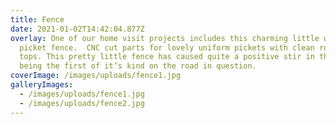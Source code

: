 ```yaml
---
title: Fence
date: 2021-01-02T14:42:04.877Z
overlay: One of our home visit projects includes this charming little white
  picket fence.  CNC cut parts for lovely uniform pickets with clean rounded
  tops. This pretty little fence has caused quite a positive stir in the area,
  being the first of it’s kind on the road in question.
coverImage: /images/uploads/fence1.jpg
galleryImages:
  - /images/uploads/fence1.jpg
  - /images/uploads/fence2.jpg
---
```

